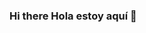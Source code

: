 ### Hi there Hola estoy aquí 👋

<!--
**Kettyreyes/kettyreyes** is a ✨ _special_ ✨ repository because its `README.md` (this file) appears on your GitHub profile.

Here are some ideas to get you started:

- 🔭 I’m currently working on / Actualmente estoy trabajando en Markettic
- 🌱 I’m currently learning/ Actualmente estoy aprendiendo en Platzi
- 👯 I’m looking to collaborate on / Busco colaborar en Redes Sociales, E.commerce y desarrollo de productos digitales.
- 🤔 I’m looking for help with/ Busco ayuda con Pyton, React.
- 💬 Ask me about / Pregúntame sobre Productos digitales y automatizacion de ventas por canales digitales y redes sosciales.
- 📫 How to reach me / Cómo contactarme: kettyreyes@markettic.com

-->
